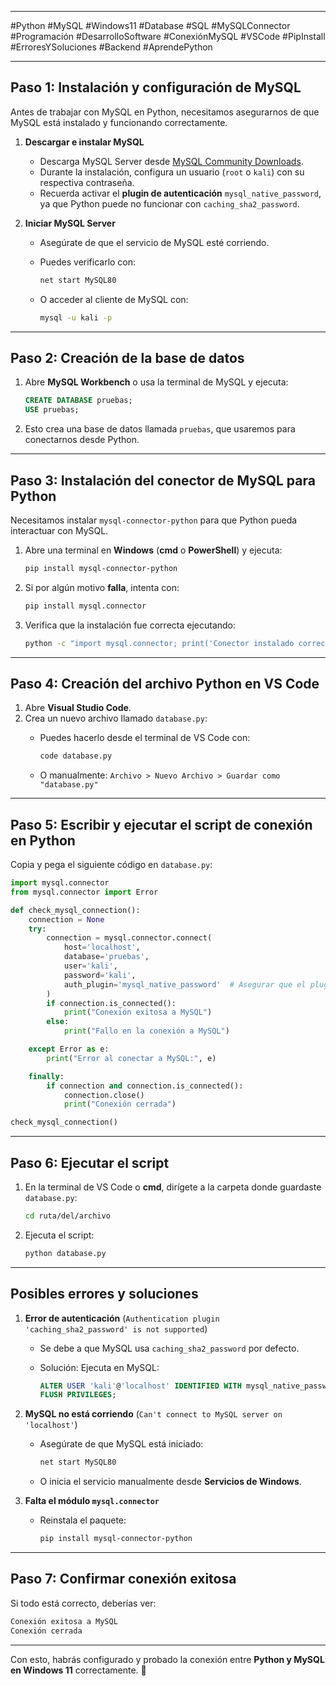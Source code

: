 
---

#Python #MySQL #Windows11 #Database #SQL #MySQLConnector #Programación #DesarrolloSoftware #ConexiónMySQL #VSCode #PipInstall #ErroresYSoluciones #Backend #AprendePython

---
## **Paso 1: Instalación y configuración de MySQL**

Antes de trabajar con MySQL en Python, necesitamos asegurarnos de que MySQL está instalado y funcionando correctamente.

1. **Descargar e instalar MySQL**
    
    - Descarga MySQL Server desde [MySQL Community Downloads](https://dev.mysql.com/downloads/installer/).
    - Durante la instalación, configura un usuario (`root` o `kali`) con su respectiva contraseña.
    - Recuerda activar el **plugin de autenticación** `mysql_native_password`, ya que Python puede no funcionar con `caching_sha2_password`.
2. **Iniciar MySQL Server**
    
    - Asegúrate de que el servicio de MySQL esté corriendo.
    - Puedes verificarlo con:
        
        ```sh
        net start MySQL80
        ```
        
    - O acceder al cliente de MySQL con:
        
        ```sh
        mysql -u kali -p
        ```
        

---

## **Paso 2: Creación de la base de datos**

1. Abre **MySQL Workbench** o usa la terminal de MySQL y ejecuta:
    
    ```sql
    CREATE DATABASE pruebas;
    USE pruebas;
    ```
    
2. Esto crea una base de datos llamada `pruebas`, que usaremos para conectarnos desde Python.

---

## **Paso 3: Instalación del conector de MySQL para Python**

Necesitamos instalar `mysql-connector-python` para que Python pueda interactuar con MySQL.

1. Abre una terminal en **Windows** (**cmd** o **PowerShell**) y ejecuta:
    
    ```sh
    pip install mysql-connector-python
    ```
    
2. Si por algún motivo **falla**, intenta con:
    
    ```sh
    pip install mysql.connector
    ```
    
3. Verifica que la instalación fue correcta ejecutando:
    
    ```sh
    python -c "import mysql.connector; print('Conector instalado correctamente')"
    ```
    

---

## **Paso 4: Creación del archivo Python en VS Code**

1. Abre **Visual Studio Code**.
2. Crea un nuevo archivo llamado `database.py`:
    - Puedes hacerlo desde el terminal de VS Code con:
        
        ```sh
        code database.py
        ```
        
    - O manualmente: `Archivo > Nuevo Archivo > Guardar como "database.py"`

---

## **Paso 5: Escribir y ejecutar el script de conexión en Python**

Copia y pega el siguiente código en `database.py`:

```python
import mysql.connector
from mysql.connector import Error

def check_mysql_connection():
    connection = None
    try:
        connection = mysql.connector.connect(
            host='localhost',  
            database='pruebas',
            user='kali',
            password='kali',
            auth_plugin='mysql_native_password'  # Asegurar que el plugin sea compatible
        )
        if connection.is_connected():
            print("Conexión exitosa a MySQL")
        else:
            print("Fallo en la conexión a MySQL")

    except Error as e:
        print("Error al conectar a MySQL:", e)

    finally:
        if connection and connection.is_connected():
            connection.close()
            print("Conexión cerrada")

check_mysql_connection()
```

---

## **Paso 6: Ejecutar el script**

1. En la terminal de VS Code o **cmd**, dirígete a la carpeta donde guardaste `database.py`:
    
    ```sh
    cd ruta/del/archivo
    ```
    
2. Ejecuta el script:
    
    ```sh
    python database.py
    ```
    

---

## **Posibles errores y soluciones**

1. **Error de autenticación** (`Authentication plugin 'caching_sha2_password' is not supported`)
    
    - Se debe a que MySQL usa `caching_sha2_password` por defecto.
    - Solución: Ejecuta en MySQL:
        
        ```sql
        ALTER USER 'kali'@'localhost' IDENTIFIED WITH mysql_native_password BY 'kali';
        FLUSH PRIVILEGES;
        ```
        
2. **MySQL no está corriendo** (`Can't connect to MySQL server on 'localhost'`)
    
    - Asegúrate de que MySQL está iniciado:
        
        ```sh
        net start MySQL80
        ```
        
    - O inicia el servicio manualmente desde **Servicios de Windows**.
3. **Falta el módulo `mysql.connector`**
    
    - Reinstala el paquete:
        
        ```sh
        pip install mysql-connector-python
        ```
        

---

## **Paso 7: Confirmar conexión exitosa**

Si todo está correcto, deberías ver:

```sh
Conexión exitosa a MySQL
Conexión cerrada
```

---

Con esto, habrás configurado y probado la conexión entre **Python y MySQL en Windows 11** correctamente. 🚀